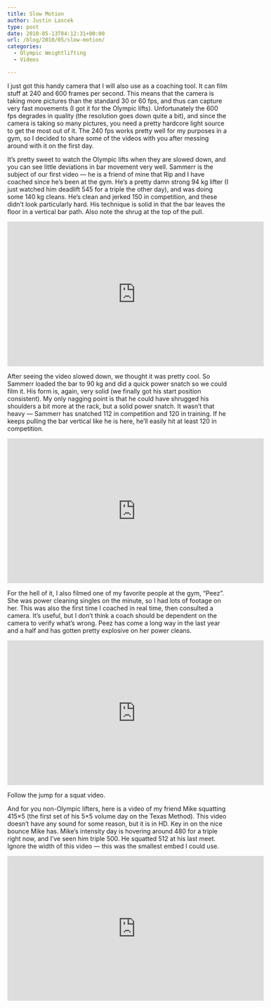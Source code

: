 ```yaml
---
title: Slow Motion
author: Justin Lascek
type: post
date: 2010-05-13T04:12:31+00:00
url: /blog/2010/05/slow-motion/
categories:
  - Olympic Weightlifting
  - Videos

---
```

I just got this handy camera that I will also use as a coaching tool. It can film stuff at 240 and 600 frames per second. This means that the camera is taking more pictures than the standard 30 or 60 fps, and thus can capture very fast movements (I got it for the Olympic lifts). Unfortunately the 600 fps degrades in quality (the resolution goes down quite a bit), and since the camera is taking so many pictures, you need a pretty hardcore light source to get the most out of it. The 240 fps works pretty well for my purposes in a gym, so I decided to share some of the videos with you after messing around with it on the first day.
  

  
It&#8217;s pretty sweet to watch the Olympic lifts when they are slowed down, and you can see little deviations in bar movement very well. Sammerr is the subject of our first video &#8212; he is a friend of mine that Rip and I have coached since he&#8217;s been at the gym. He&#8217;s a pretty damn strong 94 kg lifter (I just watched him deadlift 545 for a triple the other day), and was doing some 140 kg cleans. He&#8217;s clean and jerked 150 in competition, and these didn&#8217;t look particularly hard. His technique is solid in that the bar leaves the floor in a vertical bar path. Also note the shrug at the top of the pull.
  

  
<span class="embed-youtube" style="text-align:center; display: block;"><iframe class='youtube-player' type='text/html' width='584' height='329' src='https://www.youtube.com/embed/k2Z9dVgiZGQ?version=3&#038;rel=1&#038;fs=1&#038;autohide=2&#038;showsearch=0&#038;showinfo=1&#038;iv_load_policy=1&#038;wmode=transparent' allowfullscreen='true' style='border:0;'></iframe></span>
  

  
After seeing the video slowed down, we thought it was pretty cool. So Sammerr loaded the bar to 90 kg and did a quick power snatch so we could film it. His form is, again, very solid (we finally got his start position consistent). My only nagging point is that he could have shrugged his shoulders a bit more at the rack, but a solid power snatch. It wasn&#8217;t that heavy &#8212; Sammerr has snatched 112 in competition and 120 in training. If he keeps pulling the bar vertical like he is here, he&#8217;ll easily hit at least 120 in competition.
  

  
<span class="embed-youtube" style="text-align:center; display: block;"><iframe class='youtube-player' type='text/html' width='584' height='329' src='https://www.youtube.com/embed/3pd3XToNDrc?version=3&#038;rel=1&#038;fs=1&#038;autohide=2&#038;showsearch=0&#038;showinfo=1&#038;iv_load_policy=1&#038;wmode=transparent' allowfullscreen='true' style='border:0;'></iframe></span>
  

  
For the hell of it, I also filmed one of my favorite people at the gym, &#8220;Peez&#8221;. She was power cleaning singles on the minute, so I had lots of footage on her. This was also the first time I coached in real time, then consulted a camera. It&#8217;s useful, but I don&#8217;t think a coach should be dependent on the camera to verify what&#8217;s wrong. Peez has come a long way in the last year and a half and has gotten pretty explosive on her power cleans.
  

  
<span class="embed-youtube" style="text-align:center; display: block;"><iframe class='youtube-player' type='text/html' width='584' height='329' src='https://www.youtube.com/embed/GxYmswHlZo0?version=3&#038;rel=1&#038;fs=1&#038;autohide=2&#038;showsearch=0&#038;showinfo=1&#038;iv_load_policy=1&#038;wmode=transparent' allowfullscreen='true' style='border:0;'></iframe></span>
  

  
Follow the jump for a squat video.
  
<!--more-->


  

  
And for you non-Olympic lifters, here is a video of my friend Mike squatting 415&#215;5 (the first set of his 5&#215;5 volume day on the Texas Method). This video doesn&#8217;t have any sound for some reason, but it is in HD. Key in on the nice bounce Mike has. Mike&#8217;s intensity day is hovering around 480 for a triple right now, and I&#8217;ve seen him triple 500. He squatted 512 at his last meet. Ignore the width of this video &#8212; this was the smallest embed I could use.
  

  
<span class="embed-youtube" style="text-align:center; display: block;"><iframe class='youtube-player' type='text/html' width='584' height='329' src='https://www.youtube.com/embed/8FKSmzQlZdM?version=3&#038;rel=1&#038;fs=1&#038;autohide=2&#038;showsearch=0&#038;showinfo=1&#038;iv_load_policy=1&#038;wmode=transparent' allowfullscreen='true' style='border:0;'></iframe></span>
